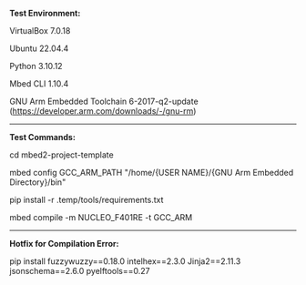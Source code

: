 **Test Environment:**

VirtualBox 7.0.18

Ubuntu 22.04.4

Python 3.10.12

Mbed CLI 1.10.4

GNU Arm Embedded Toolchain 6-2017-q2-update (https://developer.arm.com/downloads/-/gnu-rm)

-------------

**Test Commands:**

cd mbed2-project-template

mbed config GCC_ARM_PATH "/home/{USER NAME}/{GNU Arm Embedded Directory}/bin"

pip install -r .temp/tools/requirements.txt

mbed compile -m NUCLEO_F401RE -t GCC_ARM

-------------

**Hotfix for Compilation Error:**

pip install fuzzywuzzy==0.18.0 intelhex==2.3.0 Jinja2==2.11.3 jsonschema==2.6.0 pyelftools==0.27
